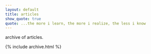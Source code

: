 ```yaml
---
layout: default
title: articles
show_quote: true
quote: ...the more i learn, the more i realize, the less i know
---
```


archive of articles.

{% include archive.html %}
